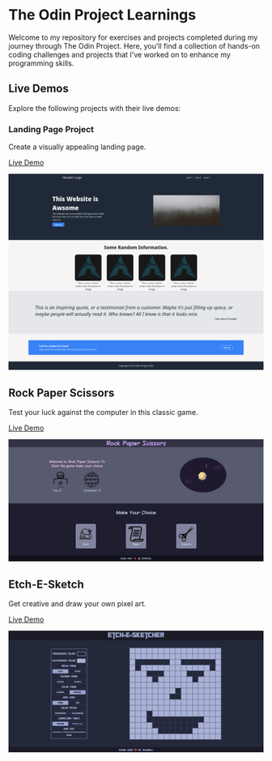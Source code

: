 # The Odin Project Learnings

Welcome to my repository for exercises and projects completed during my journey through The Odin Project. Here, you'll find a collection of hands-on coding challenges and projects that I've worked on to enhance my programming skills.

## Live Demos

Explore the following projects with their live demos:

### Landing Page Project

Create a visually appealing landing page.

[Live Demo](https://sahil-958.github.io/The-Odin-Project-Learnings/landing_page_project/)

![Rock Paper Scissors](assets/landing.png)

## Rock Paper Scissors

Test your luck against the computer in this classic game.

[Live Demo](https://sahil-958.github.io/The-Odin-Project-Learnings/rps_project/)

![Rock Paper Scissors](assets/rps.png)

## Etch-E-Sketch

Get creative and draw your own pixel art.

[Live Demo](https://sahil-958.github.io/The-Odin-Project-Learnings/etch-e-sketch/)

![Etch-E-Sketch](assets/etch-e-sketch.png)
